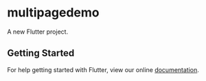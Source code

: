 # multipagedemo

A new Flutter project.

## Getting Started

For help getting started with Flutter, view our online
[documentation](https://flutter.io/).
